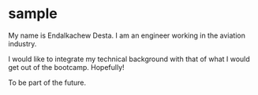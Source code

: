 # sample

My name is Endalkachew Desta. I am an engineer working in the aviation industry.

I would like to integrate my technical background with that of what I would get out of the bootcamp. Hopefully!

To be part of the future.
